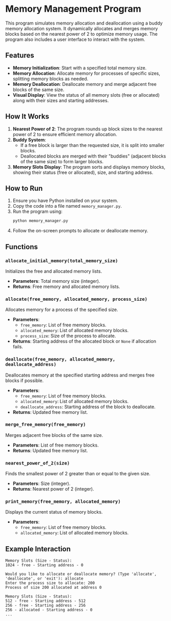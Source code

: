# Memory Management Program

This program simulates memory allocation and deallocation using a buddy memory allocation system. It dynamically allocates and merges memory blocks based on the nearest power of 2 to optimize memory usage. The program also includes a user interface to interact with the system.

## Features
- **Memory Initialization**: Start with a specified total memory size.
- **Memory Allocation**: Allocate memory for processes of specific sizes, splitting memory blocks as needed.
- **Memory Deallocation**: Deallocate memory and merge adjacent free blocks of the same size.
- **Visual Display**: View the status of all memory slots (free or allocated) along with their sizes and starting addresses.

## How It Works
1. **Nearest Power of 2**: The program rounds up block sizes to the nearest power of 2 to ensure efficient memory allocation.
2. **Buddy System**:
   - If a free block is larger than the requested size, it is split into smaller blocks.
   - Deallocated blocks are merged with their "buddies" (adjacent blocks of the same size) to form larger blocks.
3. **Memory Slots Display**: The program sorts and displays memory blocks, showing their status (free or allocated), size, and starting address.

## How to Run
1. Ensure you have Python installed on your system.
2. Copy the code into a file named `memory_manager.py`.
3. Run the program using:
   ```bash
   python memory_manager.py
   ```
4. Follow the on-screen prompts to allocate or deallocate memory.

## Functions
### `allocate_initial_memory(total_memory_size)`
Initializes the free and allocated memory lists.
- **Parameters**: Total memory size (integer).
- **Returns**: Free memory and allocated memory lists.

### `allocate(free_memory, allocated_memory, process_size)`
Allocates memory for a process of the specified size.
- **Parameters**:
  - `free_memory`: List of free memory blocks.
  - `allocated_memory`: List of allocated memory blocks.
  - `process_size`: Size of the process to allocate.
- **Returns**: Starting address of the allocated block or `None` if allocation fails.

### `deallocate(free_memory, allocated_memory, deallocate_address)`
Deallocates memory at the specified starting address and merges free blocks if possible.
- **Parameters**:
  - `free_memory`: List of free memory blocks.
  - `allocated_memory`: List of allocated memory blocks.
  - `deallocate_address`: Starting address of the block to deallocate.
- **Returns**: Updated free memory list.

### `merge_free_memory(free_memory)`
Merges adjacent free blocks of the same size.
- **Parameters**: List of free memory blocks.
- **Returns**: Updated free memory list.

### `nearest_power_of_2(size)`
Finds the smallest power of 2 greater than or equal to the given size.
- **Parameters**: Size (integer).
- **Returns**: Nearest power of 2 (integer).

### `print_memory(free_memory, allocated_memory)`
Displays the current status of memory blocks.
- **Parameters**:
  - `free_memory`: List of free memory blocks.
  - `allocated_memory`: List of allocated memory blocks.

## Example Interaction
```plaintext
Memory Slots (Size - Status):
1024 - free - Starting address - 0

Would you like to allocate or deallocate memory? (Type 'allocate', 'deallocate', or 'exit'): allocate
Enter the process size to allocate: 200
Process of size 200 allocated at address 0

Memory Slots (Size - Status):
512 - free - Starting address - 512
256 - free - Starting address - 256
256 - allocated - Starting address - 0
...
```
